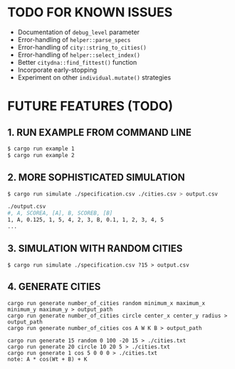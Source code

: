 # TODO FOR KNOWN ISSUES
- Documentation of `debug_level` parameter
- Error-handling of `helper::parse_specs`
- Error-handling of `city::string_to_cities()`
- Error-handling of `helper::select_index()`
- Better `citydna::find_fittest()` function 
- Incorporate early-stopping
- Experiment on other `individual.mutate()` strategies

# FUTURE FEATURES (TODO)
## 1. RUN EXAMPLE FROM COMMAND LINE
```bash
$ cargo run example 1
$ cargo run example 2
```

## 2. MORE SOPHISTICATED SIMULATION
```bash
$ cargo run simulate ./specification.csv ./cities.csv > output.csv

./output.csv
#, A, SCOREA, [A], B, SCOREB, [B]
1, A, 0.125, 1, 5, 4, 2, 3, B, 0.1, 1, 2, 3, 4, 5 
...
```

## 3. SIMULATION WITH RANDOM CITIES 
```
$ cargo run simulate ./specification.csv ?15 > output.csv
```

## 4. GENERATE CITIES
```
cargo run generate number_of_cities random minimum_x maximum_x minimum_y maximum_y > output_path
cargo run generate number_of_cities circle center_x center_y radius > output_path
cargo run generate number_of_cities cos A W K B > output_path

cargo run generate 15 random 0 100 -20 15 > ./cities.txt
cargo run generate 20 circle 10 20 5 > ./cities.txt
cargo run generate 1 cos 5 0 0 0 > ./cities.txt
note: A * cos(Wt + B) + K 
```
